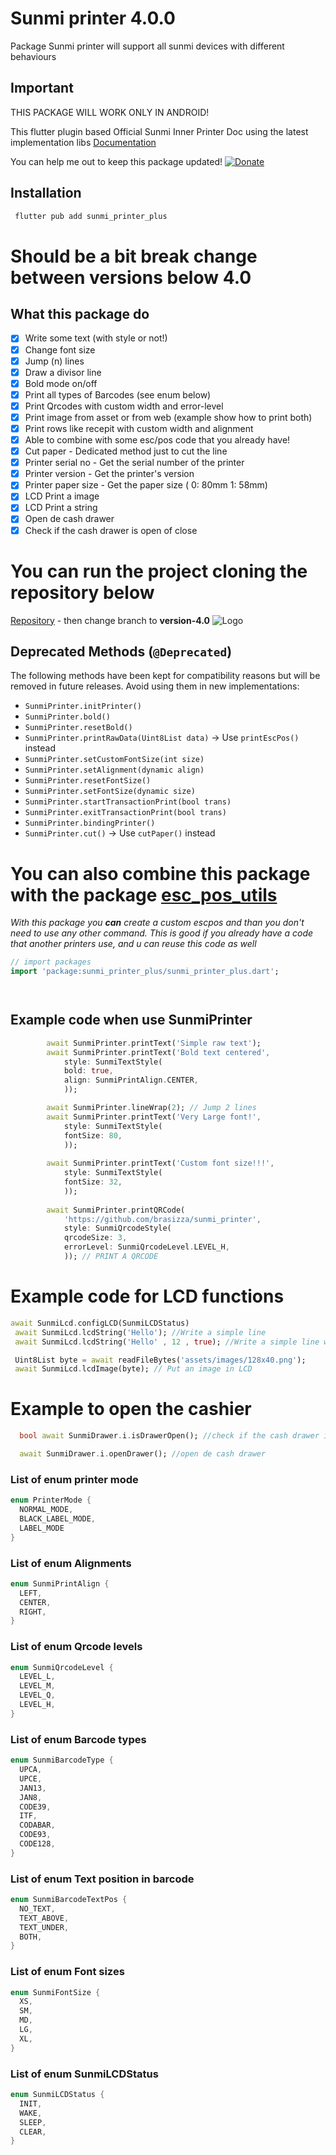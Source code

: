 
# Sunmi printer 4.0.0

Package Sunmi printer will support all sunmi devices with different behaviours

## Important

THIS PACKAGE WILL WORK ONLY IN ANDROID!

This flutter plugin based  Official Sunmi Inner Printer Doc using the latest implementation libs [Documentation](https://developer.sunmi.com/docs/en-US/xeghjk491/mafeghjk535)

You can help me out to keep this package updated!
[![Donate](https://img.shields.io/badge/Donate-PayPal-green.svg)](https://www.paypal.com/donate?business=5BMWJ9CYNVDAE&no_recurring=0&currency_code=BRL)

## Installation

```bash
 flutter pub add sunmi_printer_plus
```

# Should be a bit break change between versions below 4.0

## What this package do
- [x] Write some text (with style or not!)
- [x] Change font size
- [x] Jump (n) lines
- [x] Draw a divisor line
- [x] Bold mode on/off
- [x] Print all types of Barcodes (see enum below)
- [x] Print Qrcodes with custom width and error-level
- [x] Print image from asset or from web (example show how to print both)
- [x] Print rows like recepit with custom width and alignment
- [x] Able to combine with some esc/pos code that you already have!
- [x] Cut paper - Dedicated method just to cut the line
- [x] Printer serial no - Get the serial number of the printer
- [x] Printer version - Get the printer's version
- [x] Printer paper size - Get the paper size ( 0: 80mm 1: 58mm)
- [x] LCD Print a image  
- [x] LCD Print a string
- [x] Open de cash drawer 
- [x] Check if the cash drawer is open of close

# You can run the project cloning the repository below
[Repository](https://github.com/brasizza/sunmi_printer.git) - then change branch to **version-4.0**
![Logo](https://github.com/brasizza/sunmi_printer/blob/version-4.0/doc/screen.png?raw=true)

## Deprecated Methods (`@Deprecated`)

The following methods have been kept for compatibility reasons but will be removed in future releases. Avoid using them in new implementations:

- `SunmiPrinter.initPrinter()`
- `SunmiPrinter.bold()`
- `SunmiPrinter.resetBold()`
- `SunmiPrinter.printRawData(Uint8List data)` → Use `printEscPos()` instead
- `SunmiPrinter.setCustomFontSize(int size)`
- `SunmiPrinter.setAlignment(dynamic align)`
- `SunmiPrinter.resetFontSize()`
- `SunmiPrinter.setFontSize(dynamic size)`
- `SunmiPrinter.startTransactionPrint(bool trans)`
- `SunmiPrinter.exitTransactionPrint(bool trans)`
- `SunmiPrinter.bindingPrinter()`
- `SunmiPrinter.cut()` → Use `cutPaper()` instead


# **You can also combine this package with the package [esc_pos_utils](https://pub.dev/packages/esc_pos_utils)**

_With this package you  **can**  create a custom escpos and than you don't need to use any other command.
This is good if you already have a code that another printers use, and u can reuse this code as well_ 

```dart
// import packages
import 'package:sunmi_printer_plus/sunmi_printer_plus.dart';




```
## Example code when use SunmiPrinter

```dart
        await SunmiPrinter.printText('Simple raw text');
        await SunmiPrinter.printText('Bold text centered',
            style: SunmiTextStyle(
            bold: true,
            align: SunmiPrintAlign.CENTER,
            ));

        await SunmiPrinter.lineWrap(2); // Jump 2 lines
        await SunmiPrinter.printText('Very Large font!',
            style: SunmiTextStyle(
            fontSize: 80,
            ));
                          
        await SunmiPrinter.printText('Custom font size!!!',
            style: SunmiTextStyle(
            fontSize: 32,
            ));
                          
        await SunmiPrinter.printQRCode(
            'https://github.com/brasizza/sunmi_printer',
            style: SunmiQrcodeStyle(
            qrcodeSize: 3,
            errorLevel: SunmiQrcodeLevel.LEVEL_H,
            )); // PRINT A QRCODE

```

# Example code for LCD functions 

```dart
await SunmiLcd.configLCD(SunmiLCDStatus)
 await SunmiLcd.lcdString('Hello'); //Write a simple line 
 await SunmiLcd.lcdString('Hello' , 12 , true); //Write a simple line with 12 in size and fill screen

 Uint8List byte = await readFileBytes('assets/images/128x40.png');
 await SunmiLcd.lcdImage(byte); // Put an image in LCD

```
# Example to open the cashier 

```dart
  bool await SunmiDrawer.i.isDrawerOpen(); //check if the cash drawer is connect or disconnect

  await SunmiDrawer.i.openDrawer(); //open de cash drawer


 ```

### List of enum printer mode

```dart
enum PrinterMode {
  NORMAL_MODE,
  BLACK_LABEL_MODE, 
  LABEL_MODE
}
```

### List of enum Alignments
```dart
enum SunmiPrintAlign {
  LEFT,
  CENTER,
  RIGHT,
}
```

### List of enum Qrcode levels
```dart
enum SunmiQrcodeLevel {
  LEVEL_L,
  LEVEL_M,
  LEVEL_Q,
  LEVEL_H,
}
```

### List of enum Barcode types
```dart
enum SunmiBarcodeType {
  UPCA,
  UPCE,
  JAN13,
  JAN8,
  CODE39,
  ITF,
  CODABAR,
  CODE93,
  CODE128,
}
```


### List of enum Text position in barcode
```dart
enum SunmiBarcodeTextPos {
  NO_TEXT,
  TEXT_ABOVE,
  TEXT_UNDER,
  BOTH,
}
```


### List of enum Font sizes
```dart
enum SunmiFontSize {
  XS,
  SM,
  MD,
  LG,
  XL,
}
```

### List of enum SunmiLCDStatus
```dart
enum SunmiLCDStatus {
  INIT,
  WAKE,
  SLEEP,
  CLEAR,
}
```
